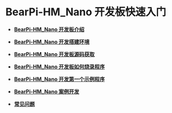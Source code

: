 # BearPi-HM_Nano 开发板快速入门<a name="ZH-CN_TOPIC_0000001053179263"></a>

-   **[BearPi-HM_Nano 开发板介绍](../../../../../applications/BearPi/BearPi-HM_Nano/docs/quick-start/BearPi-HM_Nano开发板介绍.md)**  


-   **[BearPi-HM_Nano 开发搭建环境](../../../../../applications/BearPi/BearPi-HM_Nano/docs/quick-start/BearPi-HM_Nano开发搭建环境.md)**  
-   **[BearPi-HM_Nano 开发板源码获取](../../../../../applications/BearPi/BearPi-HM_Nano/docs/quick-start/源码获取.md)**  

-   **[BearPi-HM_Nano 开发板如何烧录程序](../../../../../applications/BearPi/BearPi-HM_Nano/docs/quick-start/BearPi-HM_Nano开发板如何烧录程序.md)**  

-   **[BearPi-HM_Nano 开发第一个示例程序](../../../../../applications/BearPi/BearPi-HM_Nano/docs/quick-start/BearPi-HM_Nano开发板第一个示例程序.md)**  
-   **[BearPi-HM_Nano 案例开发](../../../../../applications/BearPi/BearPi-HM_Nano/sample/README.md)**
-   **[常见问题](../../../../../applications/BearPi/BearPi-HM_Nano/docs/quick-start/常见问题.md)**  


